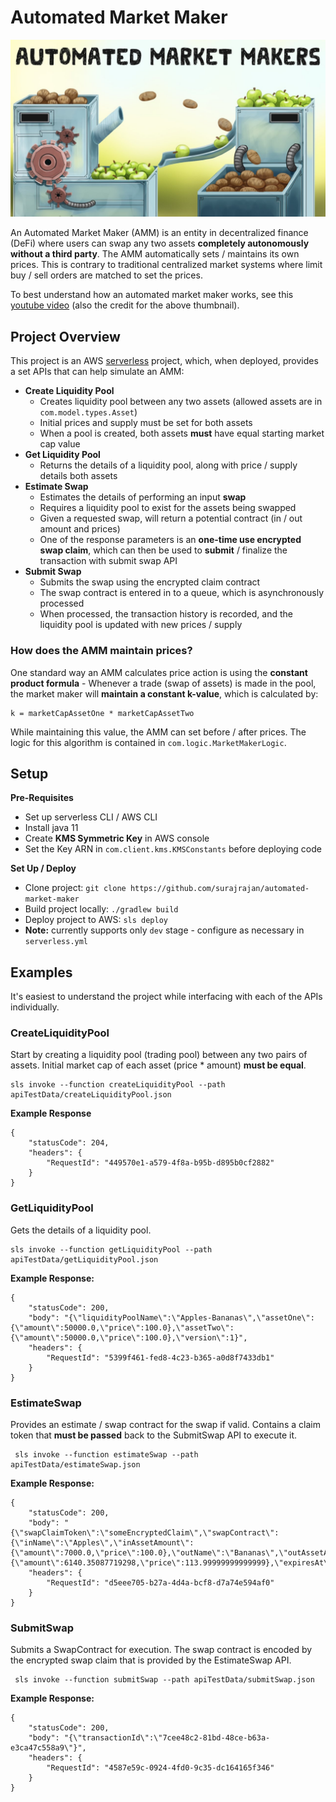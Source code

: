 # Automated Market Maker

![Alt text](images/readme.jpg?raw=true "Title")

An Automated Market Maker (AMM) is an entity in decentralized finance (DeFi) where users can swap any two assets
**completely autonomously without a third party**. The AMM automatically sets / maintains its own prices. This is contrary
to traditional centralized market systems where limit buy / sell orders are matched to set the prices.

To best understand how an automated market maker works, see this [youtube video](https://www.youtube.com/watch?v=1PbZMudPP5E) (also
the credit for the above thumbnail). 

## Project Overview
This project is an AWS [serverless](https://www.serverless.com/framework/docs) project, which, when deployed, provides
a set APIs that can help simulate an AMM:

* **Create Liquidity Pool**
  * Creates liquidity pool between any two assets (allowed assets are in `com.model.types.Asset`)
  * Initial prices and supply must be set for both assets
  * When a pool is created, both assets **must** have equal starting market cap value
* **Get Liquidity Pool**
  * Returns the details of a liquidity pool, along with price / supply details both assets
* **Estimate Swap**
  * Estimates the details of performing an input **swap**
  * Requires a liquidity pool to exist for the assets being swapped
  * Given a requested swap, will return a potential contract (in / out amount and prices)
  * One of the response parameters is an **one-time use encrypted swap claim**, which can then be used to **submit** / finalize the
    transaction with submit swap API
* **Submit Swap**
  * Submits the swap using the encrypted claim contract
  * The swap contract is entered in to a queue, which is asynchronously processed
  * When processed, the transaction history is recorded, and the liquidity pool is updated with new prices / supply

### How does the AMM maintain prices?
One standard way an AMM calculates price action is using the **constant product formula** - Whenever a
trade (swap of assets) is made in the pool, the market maker will **maintain a constant k-value**, which is calculated by:
```
k = marketCapAssetOne * marketCapAssetTwo
```
While maintaining this value, the AMM can set before / after prices. The logic for this algorithm is contained in `com.logic.MarketMakerLogic`.

## Setup
**Pre-Requisites**
* Set up serverless CLI / AWS CLI
* Install java 11
* Create **KMS Symmetric Key** in AWS console
* Set the Key ARN in `com.client.kms.KMSConstants` before deploying code

**Set Up / Deploy**
* Clone project: ```git clone https://github.com/surajrajan/automated-market-maker```
* Build project locally: ```./gradlew build```
* Deploy project to AWS: ```sls deploy```
* **Note:** currently supports only ```dev``` stage - configure as necessary in ```serverless.yml```

## Examples
It's easiest to understand the project while interfacing with each of the APIs individually.

### CreateLiquidityPool
Start by creating a liquidity pool (trading pool) between any two pairs of assets. Initial market cap of each asset
(price * amount) **must be equal**.

```
sls invoke --function createLiquidityPool --path apiTestData/createLiquidityPool.json
```

**Example Response**
```
{
    "statusCode": 204,
    "headers": {
        "RequestId": "449570e1-a579-4f8a-b95b-d895b0cf2882"
    }
}
```

### GetLiquidityPool
Gets the details of a liquidity pool.
```
sls invoke --function getLiquidityPool --path apiTestData/getLiquidityPool.json
```

**Example Response:**
```
{
    "statusCode": 200,
    "body": "{\"liquidityPoolName\":\"Apples-Bananas\",\"assetOne\":{\"amount\":50000.0,\"price\":100.0},\"assetTwo\":{\"amount\":50000.0,\"price\":100.0},\"version\":1}",
    "headers": {
        "RequestId": "5399f461-fed8-4c23-b365-a0d8f7433db1"
    }
}
```

### EstimateSwap
Provides an estimate / swap contract for the swap if valid. Contains a claim token that **must be passed** back to the
SubmitSwap API to execute it.

```
 sls invoke --function estimateSwap --path apiTestData/estimateSwap.json
```

**Example Response:**
```
{
    "statusCode": 200,
    "body": "{\"swapClaimToken\":\"someEncryptedClaim\",\"swapContract\":{\"inName\":\"Apples\",\"inAssetAmount\":{\"amount\":7000.0,\"price\":100.0},\"outName\":\"Bananas\",\"outAssetAmount\":{\"amount\":6140.35087719298,\"price\":113.99999999999999},\"expiresAt\":1638784090002}}",
    "headers": {
        "RequestId": "d5eee705-b27a-4d4a-bcf8-d7a74e594af0"
    }
}
```

### SubmitSwap
Submits a SwapContract for execution. The swap contract is encoded by the encrypted swap claim that is provided by the
EstimateSwap API.

```
 sls invoke --function submitSwap --path apiTestData/submitSwap.json
```

**Example Response:**
```
{
    "statusCode": 200,
    "body": "{\"transactionId\":\"7cee48c2-81bd-48ce-b63a-e3ca47c558a9\"}",
    "headers": {
        "RequestId": "4587e59c-0924-4fd0-9c35-dc164165f346"
    }
}
```
